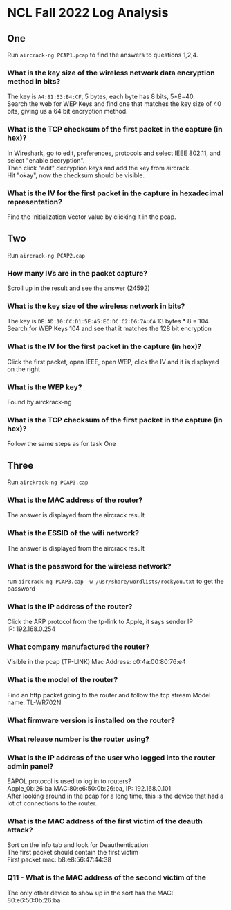# NCL Fall 2022 Log Analysis

## One

Run `aircrack-ng PCAP1.pcap` to find the answers to questions 1,2,4.  

### What is the key size of the wireless network data encryption method in bits?
The key is `A4:81:53:B4:CF`, 5 bytes, each byte has 8 bits, 5*8=40.   
Search the web for WEP Keys and find one that matches the key size of 40 bits, giving us a 64 bit encryption method.  

### What is the TCP checksum of the first packet in the capture (in hex)? 
In Wireshark, go to edit, preferences, protocols and select IEEE 802.11, and select "enable decryption".  
Then click "edit" decryption keys and add the key from aircrack.  
Hit "okay", now the checksum should be visible.  

### What is the IV for the first packet in the capture in hexadecimal representation?
Find the Initialization Vector value by clicking it in the pcap.

## Two 
Run `aircrack-ng PCAP2.cap`

### How many IVs are in the packet capture?
Scroll up in the result and see the answer (24592)

### What is the key size of the wireless network in bits?
The key is `DE:AD:10:CC:D1:5E:A5:EC:DC:C2:D6:7A:CA` 13 bytes * 8 = 104  
Search for WEP Keys 104 and see that it matches the 128 bit encryption

### What is the IV for the first packet in the capture (in hex)?
Click the first packet, open IEEE, open WEP, click the IV and it is displayed on the right

### What is the WEP key?
Found by airckrack-ng

### What is the TCP checksum of the first packet in the capture (in hex)?
Follow the same steps as for task One

## Three
Run `airckrack-ng PCAP3.cap`

### What is the MAC address of the router?
The answer is displayed from the aircrack result

### What is the ESSID of the wifi network?
The answer is displayed from the aircrack result

### What is the password for the wireless network?
run `aircrack-ng PCAP3.cap -w /usr/share/wordlists/rockyou.txt` to get the password

### What is the IP address of the router?
Click the ARP protocol from the tp-link to Apple, it says sender IP   
IP: 192.168.0.254

### What company manufactured the router?
Visible in the pcap (TP-LINK)
Mac Address: c0:4a:00:80:76:e4

### What is the model of the router?
Find an http packet going to the router and follow the tcp stream
Model name: TL-WR702N

### What firmware version is installed on the router?


### What release number is the router using?

### What is the IP address of the user who logged into the router admin panel?
EAPOL protocol is used to log in to routers?  
Apple_0b:26:ba MAC:80:e6:50:0b:26:ba, IP: 192.168.0.101  
After looking around in the pcap for a long time, this is the device that had a lot of connections to the router.  

### What is the MAC address of the first victim of the deauth attack?
Sort on the info tab and look for Deauthentication  
The first packet should contain the first victim  
First packet mac: b8:e8:56:47:44:38  

### Q11 - What is the MAC address of the second victim of the 
The only other device to show up in the sort has the MAC: 80:e6:50:0b:26:ba  